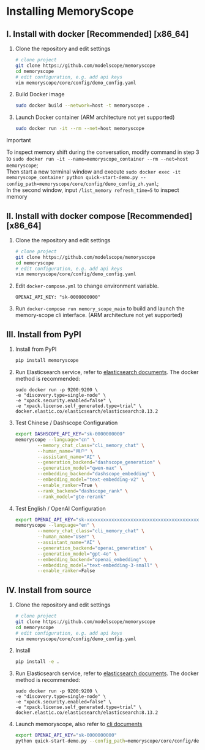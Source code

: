 # Installing MemoryScope

## I. Install with docker [Recommended] [x86_64]

1. Clone the repository and edit settings
    ```bash
    # clone project
    git clone https://github.com/modelscope/memoryscope
    cd memoryscope
    # edit configuration, e.g. add api keys
    vim memoryscope/core/config/demo_config.yaml
    ```

2. Build Docker image
    ```bash
    sudo docker build --network=host -t memoryscope .
    ```

3. Launch Docker container (ARM architecture not yet supported)
    ```bash
    sudo docker run -it --rm --net=host memoryscope
    ```

> [!Important]
> To inspect memory shift during the conversation, modify command in step 3 to `sudo docker run -it --name=memoryscope_container --rm --net=host memoryscope`;<br/>
> Then start a new terminal window and execute `sudo docker exec -it memoryscope_container python quick-start-demo.py --config_path=memoryscope/core/config/demo_config_zh.yaml`;<br/>
> In the second window, input `/list_memory refresh_time=5` to inspect memory

## II. Install with docker compose [Recommended] [x86_64]

1. Clone the repository and edit settings
    ```bash
    # clone project
    git clone https://github.com/modelscope/memoryscope
    cd memoryscope
    # edit configuration, e.g. add api keys
    vim memoryscope/core/config/demo_config.yaml
    ```

2. Edit `docker-compose.yml` to change environment variable.
    ```
    OPENAI_API_KEY: "sk-0000000000"
    ```

3. Run `docker-compose run memory_scope_main` to build and launch the memory-scope cli interface. (ARM architecture not yet supported)


## III. Install from PyPI

1. Install from PyPI
   ```bash
   pip install memoryscope
   ```

2. Run Elasticsearch service, refer to [elasticsearch documents](https://www.elastic.co/guide/en/elasticsearch/reference/current/getting-started.html).
The docker method is recommended:
    ```
    sudo docker run -p 9200:9200 \
    -e "discovery.type=single-node" \
    -e "xpack.security.enabled=false" \
    -e "xpack.license.self_generated.type=trial" \
    docker.elastic.co/elasticsearch/elasticsearch:8.13.2
    ```

3. Test Chinese / Dashscope Configuration
    ```bash
    export DASHSCOPE_API_KEY="sk-0000000000"
    memoryscope --language="cn" \
            --memory_chat_class="cli_memory_chat" \
            --human_name="用户" \
            --assistant_name="AI" \
            --generation_backend="dashscope_generation" \
            --generation_model="qwen-max" \
            --embedding_backend="dashscope_embedding" \
            --embedding_model="text-embedding-v2" \
            --enable_ranker=True \
            --rank_backend="dashscope_rank" \
            --rank_model="gte-rerank"
    ```

4. Test English / OpenAI Configuration
    ```bash
    export OPENAI_API_KEY="sk-xxxxxxxxxxxxxxxxxxxxxxxxxxxxxxxxxxxxxxxxxxxxxxxx"
    memoryscope --language="en" \
            --memory_chat_class="cli_memory_chat" \
            --human_name="User" \
            --assistant_name="AI" \
            --generation_backend="openai_generation" \
            --generation_model="gpt-4o" \
            --embedding_backend="openai_embedding" \
            --embedding_model="text-embedding-3-small" \
            --enable_ranker=False
    ```

## IV. Install from source

1. Clone the repository and edit settings
    ```bash
    # clone project
    git clone https://github.com/modelscope/memoryscope
    cd memoryscope
    # edit configuration, e.g. add api keys
    vim memoryscope/core/config/demo_config.yaml
    ```

2. Install
    ```bash
    pip install -e .
    ```

3. Run Elasticsearch service, refer to [elasticsearch documents](https://www.elastic.co/guide/en/elasticsearch/reference/current/getting-started.html).
The docker method is recommended:
    ```
    sudo docker run -p 9200:9200 \
    -e "discovery.type=single-node" \
    -e "xpack.security.enabled=false" \
    -e "xpack.license.self_generated.type=trial" \
    docker.elastic.co/elasticsearch/elasticsearch:8.13.2
    ```

4. Launch memoryscope, also refer to [cli documents](../examples/cli/CLI_README.md)
    ```bash
    export OPENAI_API_KEY="sk-0000000000"
    python quick-start-demo.py --config_path=memoryscope/core/config/demo_config_zh.yaml
    ```
